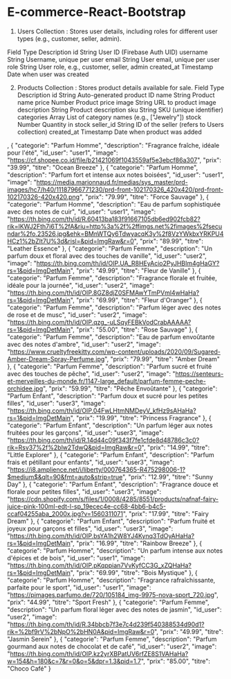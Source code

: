 # E-commerce-React-Bootstrap
1. Users Collection : 
Stores user details, including roles for different user types (e.g., customer, seller, admin).

Field	        Type	    Description
id	            String	    User ID (Firebase Auth UID)
username	    String	    Username, unique per user
email	        String	    User email, unique per user
role	        String	    User role, e.g., customer, seller, admin
created_at	    Timestamp	Date when user was created

2. Products Collection :
Stores product details available for sale.
Field	      Type	    Description
id	          String	Auto-generated product ID
name	      String	Product name
price	      Number	Product price
image	      String	URL to product image
description	  String	Product description
sku	          String	SKU (unique identifier)
categories	  Array	    List of category names (e.g., ["Jewelry"])
stock	      Number	Quantity in stock
seller_id	  String	ID of the seller (refers to Users collection)
created_at	  Timestamp	Date when product was added


,
    {
        "categorie": "Parfum Homme",
        "description": "Fragrance fraîche, idéale pour l'été",
        "id_user": "user1",
        "image": "https://cf.shopee.co.id/file/b21421069f1043559af5e3ebcf86a307",
        "prix": "39.99",
        "titre": "Ocean Breeze"
    },
    {
        "categorie": "Parfum Homme",
        "description": "Parfum fort et intense aux notes boisées",
        "id_user": "user1",
        "image": "https://media.marionnaud.fr/medias/sys_master/prd-images/hc7/h40/11187966771230/prd-front-102170326_420x420/prd-front-102170326-420x420.png",
        "prix": "79.99",
        "titre": "Force Sauvage"
    },
    {
        "categorie": "Parfum Homme",
        "description": "Eau de parfum sophistiquée avec des notes de cuir",
        "id_user": "user1",
        "image": "https://th.bing.com/th/id/R.60413ba183f91667105db6ed902fcb82?rik=lKWJ2Fth7i6T%2fA&riu=http%3a%2f%2ffimgs.net%2fimages%2fsecundar%2fo.23526.jpg&ehk=BMnWTQy6TdwyacqK3y%2f8VzYWkbxYRKPU4HCz1%2bZIt7U%3d&risl=&pid=ImgRaw&r=0",
        "prix": "89.99",
        "titre": "Leather Essence"
    },
    {
        "categorie": "Parfum Femme",
        "description": "Un parfum doux et floral avec des touches de vanille",
        "id_user": "user2",
        "image": "https://th.bing.com/th/id/OIP.UA_R8HEyAcio2PyJHBIm4gHaGY?rs=1&pid=ImgDetMain",
        "prix": "49.99",
        "titre": "Fleur de Vanille"
    },
    {
        "categorie": "Parfum Femme",
        "description": "Fragrance florale et fruitée, idéale pour la journée",
        "id_user": "user2",
        "image": "https://th.bing.com/th/id/OIP.8GZ8djZ0SFMAwYTmPVml4wHaHa?rs=1&pid=ImgDetMain",
        "prix": "69.99",
        "titre": "Fleur d'Oranger"
    },
    {
        "categorie": "Parfum Femme",
        "description": "Parfum léger avec des notes de rose et de musc",
        "id_user": "user2",
        "image": "https://th.bing.com/th/id/OIP.qzg_-uLSqyFEBkVodCrabAAAAA?rs=1&pid=ImgDetMain",
        "prix": "55.00",
        "titre": "Rose Sauvage"
    },
    {
        "categorie": "Parfum Femme",
        "description": "Eau de parfum envoûtante avec des notes d'ambre",
        "id_user": "user2",
        "image": "https://www.crueltyfreekitty.com/wp-content/uploads/2020/09/Sugared-Amber-Dream-Spray-Perfume.jpg",
        "prix": "79.99",
        "titre": "Amber Dream"
    },
    {
        "categorie": "Parfum Femme",
        "description": "Parfum sucré et fruité avec des touches de pêche",
        "id_user": "user2",
        "image": "https://senteurs-et-merveilles-du-monde.fr/1147-large_default/parfum-femme-peche-orchidee.jpg",
        "prix": "59.99",
        "titre": "Pêche Envoûtante"
    },
    {
        "categorie": "Parfum Enfant",
        "description": "Parfum doux et sucré pour les petites filles",
        "id_user": "user3",
        "image": "https://th.bing.com/th/id/OIP.04FwLHtmNMDeyV_kfHz9sAHaHa?rs=1&pid=ImgDetMain",
        "prix": "19.99",
        "titre": "Princess Fragrance"
    },
    {
        "categorie": "Parfum Enfant",
        "description": "Un parfum léger aux notes fruitées pour les garçons",
        "id_user": "user3",
        "image": "https://th.bing.com/th/id/R.14d44c09f343f7fe1cfde8d48786c3c0?rik=Rsv37%2f%2blw2TdwQ&pid=ImgRaw&r=0",
        "prix": "14.99",
        "titre": "Little Explorer"
    },
    {
        "categorie": "Parfum Enfant",
        "description": "Parfum frais et pétillant pour enfants",
        "id_user": "user3",
        "image": "https://i8.amplience.net/i/liberty/000764365-R475298006-1?$medium$&qlt=90&fmt=auto&strip=true",
        "prix": "12.99",
        "titre": "Sunny Day"
    },
    {
        "categorie": "Parfum Enfant",
        "description": "Fragrance douce et florale pour petites filles",
        "id_user": "user3",
        "image": "https://cdn.shopify.com/s/files/1/0008/4285/8551/products/nafnaf-fairy-juice-pink-100ml-edt-l-sp_19ecec4e-cc68-4bb6-b4c5-ccaf04255aba_2000x.jpg?v=1560311071",
        "prix": "17.99",
        "titre": "Fairy Dream"
    },
    {
        "categorie": "Parfum Enfant",
        "description": "Parfum fruité et joyeux pour garçons et filles",
        "id_user": "user3",
        "image": "https://th.bing.com/th/id/OIP.bsYA1h2W8YJ4Kynq3TdOyAHaHa?rs=1&pid=ImgDetMain",
        "prix": "16.99",
        "titre": "Rainbow Breeze"
    },
    {
        "categorie": "Parfum Homme",
        "description": "Un parfum intense aux notes d'épices et de bois",
        "id_user": "user1",
        "image": "https://th.bing.com/th/id/OIP.pKqppian7VvKyfCC3G_xZQHaHa?rs=1&pid=ImgDetMain",
        "prix": "69.99",
        "titre": "Bois Mystique"
    },
    {
        "categorie": "Parfum Homme",
        "description": "Fragrance rafraîchissante, parfaite pour le sport",
        "id_user": "user1",
        "image": "https://pimages.parfumo.de/720/105184_img-9975-nova-sport_720.jpg",
        "prix": "44.99",
        "titre": "Sport Fresh"
    },
    {
        "categorie": "Parfum Femme",
        "description": "Un parfum floral léger avec des notes de jasmin",
        "id_user": "user2",
        "image": "https://th.bing.com/th/id/R.34bbcb7f3e7c4d239f540388534d90d1?rik=%2bf9rV%2bNpO%2bHN0A&pid=ImgRaw&r=0",
        "prix": "49.99",
        "titre": "Jasmin Serein"
    },
    {
        "categorie": "Parfum Femme",
        "description": "Parfum gourmand aux notes de chocolat et de café",
        "id_user": "user2",
        "image": "https://th.bing.com/th/id/OIP.kz2yrXBPatUV6rfZE8S1VAHaHa?w=154&h=180&c=7&r=0&o=5&dpr=1.3&pid=1.7",
        "prix": "85.00",
        "titre": "Choco Café"
    }